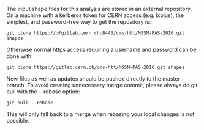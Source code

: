 The input shape files for this analysis are stored in an external repository. On a machine with a kerberos token for CERN access (e.g. lxplus), the simplest, and password-free way to get the repository is:

    git clone https://:@gitlab.cern.ch:8443/cms-htt/MSSM-PAS-2016.git shapes

Otherwise normal https access requiring a username and password can be done with:

    git clone https://gitlab.cern.ch/cms-htt/MSSM-PAS-2016.git shapes

New files as well as updates should be pushed directly to the master branch. To avoid creating unnecessary merge commit, please always do git pull with the --rebase option: 

    git pull --rebase
 
This will only fall back to a merge when rebasing your local changes is not possible.
